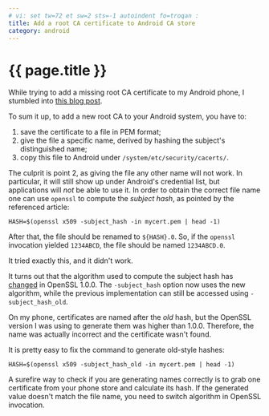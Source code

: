 ```yaml
---
# vi: set tw=72 et sw=2 sts=-1 autoindent fo=troqan :
title: Add a root CA certificate to Android CA store
category: android
---
```


# {{ page.title }}

While trying to add a missing root CA certificate to my Android phone,
I stumbled into [this blog post][original-article].

To sum it up, to add a new root CA to your Android system, you have to:

1. save the certificate to a file in PEM format;
2. give the file a specific name, derived by hashing the subject's
   distinguished name;
3. copy this file to Android under `/system/etc/security/cacerts/`.

The culprit is point 2, as giving the file any other name will not work.
In particular, it will still show up under Android's credential list,
but applications will _not_ be able to use it.  In order to obtain the
correct file name one can use `openssl` to compute the _subject hash_,
as pointed by the referenced article:

    HASH=$(openssl x509 -subject_hash -in mycert.pem | head -1)

After that, the file should be renamed to `${HASH}.0`. So, if the
`openssl` invocation yielded `1234ABCD`, the file should be named
`1234ABCD.0`.

It tried exactly this, and it didn't work.

It turns out that the algorithm used to compute the subject hash has
[changed][openssl-changelog] in OpenSSL 1.0.0. The `-subject_hash`
option now uses the new algorithm, while the previous implementation can
still be accessed using `-subject_hash_old`.

On my phone, certificates are named after the _old_ hash, but the
OpenSSL version I was using to generate them was higher than 1.0.0.
Therefore, the name was actually incorrect and the certificate wasn't
found.

It is pretty easy to fix the command to generate old-style hashes:

    HASH=$(openssl x509 -subject_hash_old -in mycert.pem | head -1)

A surefire way to check if you are generating names correctly is to grab
one certificate from your phone store and calculate its hash. If the
generated value doesn't match the file name, you need to switch
algorithm in OpenSSL invocation.

<!-- Links -->
[original-article]: https://ivrodriguez.com/installing-self-signed-certificates-on-android/
[openssl-changelog]: https://www.openssl.org/news/changelog.html#openssl-100
